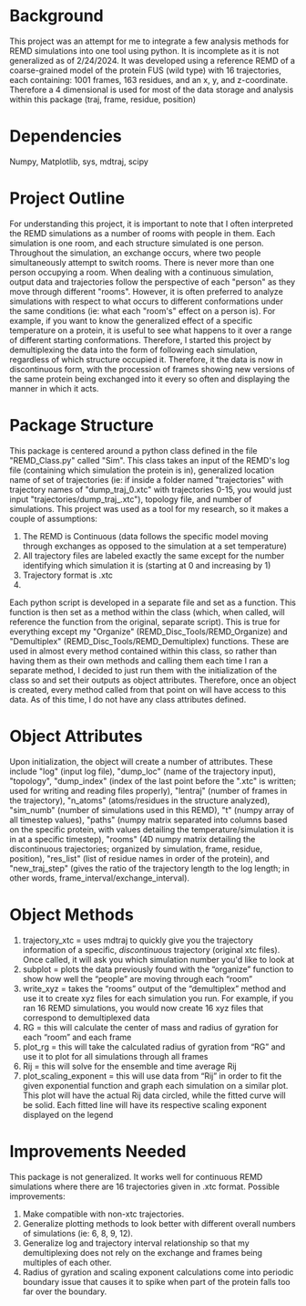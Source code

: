 # Background
This project was an attempt for me to integrate a few analysis methods for REMD simulations into one tool using python. It is incomplete as it is not generalized as of 2/24/2024. It was developed using a reference REMD of a coarse-grained model of the protein FUS (wild type) with 16 trajectories, each containing: 1001 frames, 163 residues, and an x, y, and z-coordinate. Therefore a 4 dimensional is used for most of the data storage and analysis within this package (traj, frame, residue, position)

# Dependencies
Numpy, Matplotlib, sys, mdtraj, scipy

# Project Outline
For understanding this project, it is important to note that I often interpreted the REMD simulations as a number of rooms with people in them. Each simulation is one room, and each structure simulated is one person. Throughout the simulation, an exchange occurs, where two people simultaneously attempt to switch rooms. There is never more than one person occupying a room. When dealing with a continuous simulation, output data and trajectories follow the perspective of each "person" as they move through different "rooms". However, it is often preferred to analyze simulations with respect to what occurs to different conformations under the same conditions (ie: what each "room's" effect on a person is). For example, if you want to know the generalized effect of a specific temperature on a protein, it is useful to see what happens to it over a range of different starting conformations. Therefore, I started this project by demultiplexing the data into the form of following each simulation, regardless of which structure occupied it. Therefore, it the data is now in discontinuous form, with the procession of frames showing new versions of the same protein being exchanged into it every so often and displaying the manner in which it acts.

# Package Structure
This package is centered around a python class defined in the file "REMD_Class.py" called "Sim". This class takes an input of the REMD's log file (containing which simulation the protein is in), generalized location name of set of trajectories (ie: if inside a folder named "trajectories" with trajectory names of "dump_traj_0.xtc" with trajectories 0-15, you would just input "trajectories/dump_traj_.xtc"), topology file, and number of simulations. This project was used as a tool for my research, so it makes a couple of assumptions:
1. The REMD is Continuous (data follows the specific model moving through exchanges as opposed to the simulation at a set temperature)
2. All trajectory files are labeled exactly the same except for the number identifying which simulation it is (starting at 0 and increasing by 1)
3. Trajectory format is .xtc
4. 

Each python script is developed in a separate file and set as a function. This function is then set as a method within the class (which, when called, will reference the function from the original, separate script). This is true for everything except my "Organize" (REMD_Disc_Tools/REMD_Organize) and "Demultiplex" (REMD_Disc_Tools/REMD_Demultiplex) functions. These are used in almost every method contained within this class, so rather than having them as their own methods and calling them each time I ran a separate method, I decided to just run them with the initialization of the class so and set their outputs as object attributes. Therefore, once an object is created, every method called from that point on will have access to this data. As of this time, I do not have any class attributes defined.

# Object Attributes
Upon initialization, the object will create a number of attributes. These include "log" (input log file), "dump_loc" (name of the trajectory input), "topology", "dump_index" (index of the last point before the ".xtc" is written; used for writing and reading files properly), "lentraj" (number of frames in the trajectory), "n_atoms" (atoms/residues in the structure analyzed), "sim_numb" (number of simulations used in this REMD), "t" (numpy array of all timestep values), "paths" (numpy matrix separated into columns based on the specific protein, with values detailing the temperature/simulation it is in at a specific timestep), "rooms" (4D numpy matrix detailing the discontinuous trajectories; organized by simulation, frame, residue, position), "res_list" (list of residue names in order of the protein), and "new_traj_step" (gives the ratio of the trajectory length to the log length; in other words, frame_interval/exchange_interval).

# Object Methods
1. trajectory_xtc = uses mdtraj to quickly give you the trajectory information of a specific, _discontinuous_ trajectory (original xtc files). Once called, it will ask you which simulation number you'd like to look at
2. subplot = plots the data previously found with the “organize” function to show how well the “people” are moving through each “room”
3. write_xyz = takes the “rooms” output of the “demultiplex” method and use it to create xyz files for each simulation you run. For example, if you ran 16 REMD simulations, you would now create 16 xyz files that correspond to demultiplexed data
4. RG = this will calculate the center of mass and radius of gyration for each “room” and each frame
5. plot_rg = this will take the calculated radius of gyration from “RG” and use it to plot for all simulations through all frames
6. Rij = this will solve for the ensemble and time average Rij
7. plot_scaling_exponent = this will use data from “Rij” in order to fit the given exponential function and graph each simulation on a similar plot. This plot will have the actual Rij data circled, while the fitted curve will be solid. Each fitted line will have its respective scaling exponent displayed on the legend

# Improvements Needed
This package is not generalized. It works well for continuous REMD simulations where there are 16 trajectories given in .xtc format. Possible improvements:
1. Make compatible with non-xtc trajectories.
2. Generalize plotting methods to look better with different overall numbers of simulations (ie: 6, 8, 9, 12).
3. Generalize log and trajectory interval relationship so that my demultiplexing does not rely on the exchange and frames being multiples of each other.
4. Radius of gyration and scaling exponent calculations come into periodic boundary issue that causes it to spike when part of the protein falls too far over the boundary.
